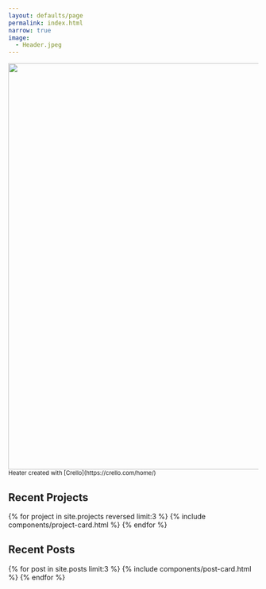 ```yaml
---
layout: defaults/page
permalink: index.html
narrow: true
image:
  - Header.jpeg
---
```


<img src='{{site.url}}/Header.jpeg' width='820'>
<sub>Heater created with [Crello](https://crello.com/home/)</sub>

## Recent Projects

{% for project in site.projects reversed limit:3 %}
{% include components/project-card.html %}
{% endfor %}


## Recent Posts

{% for post in site.posts limit:3 %}
{% include components/post-card.html %}
{% endfor %}
